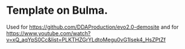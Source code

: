 # Template on Bulma. 
Used for https://github.com/DDAProduction/evo2.0-demosite 
and for https://www.youtube.com/watch?v=xQ_aqYpS0Cc&list=PLKTHZGrYLdtoMegu0vG1Isek4_HsZPtZf